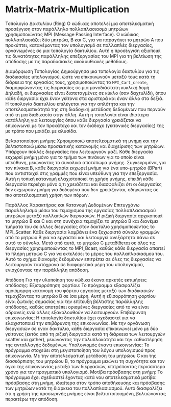 # Matrix-Matrix-Multiplication
Τοπολογία Δακτυλίου (Ring)
Ο κώδικας αποτελεί μια αποτελεσματική προσέγγιση στον παράλληλο πολλαπλασιασμό μητρώων χρησιμοποιώντας MPI (Message Passing Interface). Ο κώδικας πολλαπλασιάζει δύο μητρώα, B και C, για να παραγάγει το μητρώο A που προκύπτει, κατανέμοντας τον υπολογισμό σε πολλαπλές διεργασίες, οργανωμένες σε μια τοπολογία δακτυλίου. Αυτή η προσέγγιση αξιοποιεί τις δυνατότητες παράλληλης επεξεργασίας του MPI για τη βελτίωση της απόδοσης με τις παραδοσιακές ακολουθιακές μεθόδους.

Διαμόρφωση Τοπολογίας
Δημιούργησα μια τοπολογία δακτυλίου για τις διαδικασίες υπολογισμού, ώστε να επικοινωνούν μεταξύ τους κατά τη διάρκεια της εργασίας τους, χρησιμοποιώντας το `MPI_Cart_create`, διαμορφώνοντας τις διεργασίες σε μια μονοδιάστατη κυκλική δομή. Δηλαδή, οι διεργασίες είναι διατεταγμένες σε κύκλο (σαν δαχτυλίδι), όπου κάθε διεργασία έχει έναν γείτονα στα αριστερά και έναν άλλο στα δεξιά. Η τοπολογία δακτυλίου επιλέγεται για την απλότητα και την αποτελεσματικότητά της στη διαδοχική μετάδοση δεδομένων που περνούν από τη μια διαδικασία στην άλλη. Αυτή η τοπολογία είναι ιδιαίτερα κατάλληλη για λειτουργίες όπου κάθε διεργασία χρειάζεται να επικοινωνεί με τον προκάτοχο και τον διάδοχο (γειτονικές διεργασίες) της με τρόπο που μοιάζει με αλυσίδα.

Βελτιστοποίηση μνήμης
Χρησιμοποιώ αποτελεσματικά τη μνήμη και την βελτιστοποιώ μέσω προσεκτικής κατανομής και διαχείρισης των μητρώων. Υπάρχουν πολλές διεργασίες που λειτουργούν μαζί. Κάθε διεργασία εκχωρεί μνήμη μόνο για το τμήμα των πινάκων για το οποίο είναι υπεύθυνη, μειώνοντας το συνολικό αποτύπωμα μνήμης. Συγκεκριμένα, για τον πίνακα Β, κάθε διεργασία εκχωρεί μνήμη για ένα υπο-μητρώο (BPart) που αντιστοιχεί στις γραμμές που είναι υπεύθυνη για την επεξεργασία. Αυτή η τοπική κατανομή ελαχιστοποιεί τη χρήση μνήμης, επειδή κάθε διεργασία περιέχει μόνο ό,τι χρειάζεται και διασφαλίζει ότι οι διεργασίες δεν εκχωρούν μνήμη για δεδομένα που δεν χρειάζονται, οδηγώντας σε πιο αποτελεσματική χρήση των πόρων.

Παράλλος Χαρακτήρας και Κατανομή Δεδομένων
Επιτυγχάνω παραλληλισμό μέσω του τεμαχισμού της εργασίας πολλαπλασιασμού μητρώων μεταξύ πολλαπλών διεργασιών.  Η ριζική διεργασία αρχικοποιεί τα μητρώα B και C και στη συνέχεια τεμαχίζει το μητρώο Β και διανέμει τμήματα του σε άλλες διεργασίες στον δακτύλιο χρησιμοποιώντας το MPI_Scatter. Κάθε διεργασία λαμβάνει ένα ξεχωριστό σύνολο γραμμών από το μητρώο Β για να εργαστεί και λειτουργεί ανεξάρτητα πάνω σε αυτό το σύνολο. Μετά από αυτό, το μητρώο C μεταδίδεται σε όλες τις διεργασίες χρησιμοποιώντας το MPI_Bcast, καθώς κάθε διεργασία απαιτεί το πλήρη μητρώο C για να εκτελέσει το μέρος του πολλαπλασιασμού του. Αυτό το σχήμα διανομής δεδομένων επιτρέπει σε όλες τις διεργασίες να λειτουργούν ταυτόχρονα σε διαφορετικά μέρη του υπολογισμού, ενισχύοντας την παράλληλη απόδοση.

Απόδοση
Για την υλοποίηση του κώδικα έκανα αρκετές εκτιμήσεις απόδοσης:
Εξισορρόπηση φορτίου: Το πρόγραμμα εξασφαλίζει ομοιόμορφη κατανομή του φόρτου εργασίας μεταξύ των διαδικασιών τεμαχίζοντας το μητρώο Β σε ίσα μέρη. Αυτή η εξισορρόπηση φορτίου είναι ζωτικής σημασίας για την επίτευξη βέλτιστης παράλληλης απόδοσης, καθώς αποτρέπει ορισμένες διεργασίες από το να είναι αδρανείς ενώ άλλες εξακολουθούν να λειτουργούν.
Επιβάρυνση επικοινωνίας: Η τοπολογία δακτυλίου έχει σχεδιαστεί για να ελαχιστοποιεί την επιβάρυνση της επικοινωνίας. Με την οργάνωση διεργασιών σε έναν δακτύλιο, κάθε διεργασία επικοινωνεί μόνο με δύο γείτονες (εκτός από τη ριζική διεργασία κατά τη διάρκεια των λειτουργιών scatter και gather), μειώνοντας την πολυπλοκότητα και την καθυστέρηση της ανταλλαγής δεδομένων.
Υπολογισμός έναντι επικοινωνίας: Το πρόγραμμα στοχεύει στη μεγιστοποίηση του λόγου υπολογισμού προς επικοινωνία. Με την αποτελεσματική μετάδοση του μητρώου C και της διασκόρπισης του μητρώου Β, το πρόγραμμα μειώνει τη συχνότητα και τον όγκο της επικοινωνίας μεταξύ των διεργασιών, επιτρέποντας περισσότερο χρόνο για τον πραγματικό υπολογισμό.
Μοτίβα πρόσβασης στη μνήμη: Το πρόγραμμα έχει σχεδιαστεί έχοντας κατά νου αποτελεσματικά μοτίβα πρόσβασης στη μνήμη, ιδιαίτερα στον τρόπο αποθήκευσης και πρόσβασης των μητρώων κατά τη διάρκεια του πολλαπλασιασμού. Αυτό διασφαλίζει ότι η χρήση της προσωρινής μνήμης είναι βελτιστοποιημένη, βελτιώνοντας περαιτέρω την απόδοση.


